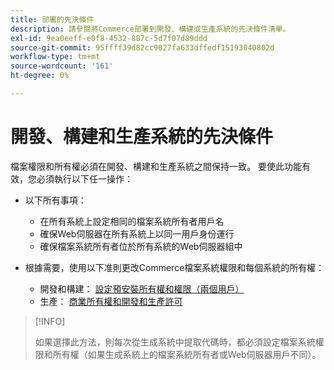 ```yaml
---
title: 部署的先決條件
description: 請參閱將Commerce部署到開發、構建或生產系統的先決條件清單。
exl-id: 9ea0eeff-e0f8-4532-887c-5d7f07d89ddd
source-git-commit: 95ffff39d82cc9027fa633dffedf15193040802d
workflow-type: tm+mt
source-wordcount: '161'
ht-degree: 0%

---
```


# 開發、構建和生產系統的先決條件

檔案權限和所有權必須在開發、構建和生產系統之間保持一致。 要使此功能有效，您必須執行以下任一操作：

- 以下所有事項：

   - 在所有系統上設定相同的檔案系統所有者用戶名
   - 確保Web伺服器在所有系統上以同一用戶身份運行
   - 確保檔案系統所有者位於所有系統的Web伺服器組中

- 根據需要，使用以下准則更改Commerce檔案系統權限和每個系統的所有權：

   - 開發和構建： [設定預安裝所有權和權限（兩個用戶）](file-system-permissions.md#set-up-two-owners-for-default-or-developer-mode)
   - 生產： [商業所有權和開發和生產許可](file-system-permissions.md)

>[!INFO]
>
>如果選擇此方法，則每次從生成系統中提取代碼時，都必須設定檔案系統權限和所有權（如果生成系統上的檔案系統所有者或Web伺服器用戶不同）。
